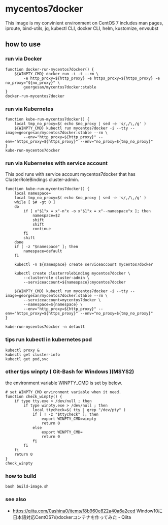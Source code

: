 # mycentos7docker

This image is my convinient environment on CentOS 7
includes man pages, iproute, bind-utils, jq, kubectl CLI, docker CLI, helm, kustomize, envsubst

## how to use

### run via Docker

```
function docker-run-mycentos7docker() {
    ${WINPTY_CMD} docker run -i -t --rm \
        -e http_proxy=${http_proxy} -e https_proxy=${https_proxy} -e no_proxy="${no_proxy}" \
        georgesan/mycentos7docker:stable
}
docker-run-mycentos7docker
```

### run via Kubernetes

```
function kube-run-mycentos7docker() {
    local tmp_no_proxy=$( echo $no_proxy | sed -e 's/,/\,/g' )
    ${WINPTY_CMD} kubectl run mycentos7docker -i --tty --image=georgesan/mycentos7docker:stable --rm \
        --env="http_proxy=${http_proxy}" --env="https_proxy=${https_proxy}" --env="no_proxy=${tmp_no_proxy}"
}
kube-run-mycentos7docker
```

### run via Kubernetes with service account

This pod runs with service account mycentos7docker that has ClusterRoleBindings cluster-admin.

```
function kube-run-mycentos7docker() {
    local namespace=
    local tmp_no_proxy=$( echo $no_proxy | sed -e 's/,/\,/g' )
    while [ $# -gt 0 ]
    do
        if [ x"$1"x = x"-n"x -o x"$1"x = x"--namespace"x ]; then
            namespace=$2
            shift
            shift
            continue
        fi
        shift
    done
    if [ -z "$namespace" ]; then
        namespace=default
    fi

    kubectl -n ${namespace} create serviceaccount mycentos7docker

    kubectl create clusterrolebinding mycentos7docker \
        --clusterrole cluster-admin \
        --serviceaccount=${namespace}:mycentos7docker

    ${WINPTY_CMD} kubectl run mycentos7docker -i --tty --image=georgesan/mycentos7docker:stable --rm \
        --serviceaccount=mycentos7docker \
        --namespace=${namespace} \
        --env="http_proxy=${http_proxy}" --env="https_proxy=${https_proxy}" --env="no_proxy=${tmp_no_proxy}"
}

kube-run-mycentos7docker -n default
```


### tips run kubectl in kubernetes pod

```
kubectl proxy &
kubectl get cluster-info
kubectl get pod,svc
```



### other tips winpty ( Git-Bash for Windows )(MSYS2)

the environment variable WINPTY_CMD is set by below.

```
# set WINPTY_CMD environment variable when it need.
function check_winpty() {
    if type tty.exe > /dev/null ; then
        if type winpty.exe > /dev/null ; then
            local ttycheck=$( tty | grep "/dev/pty" )
            if [ ! -z "$ttycheck" ]; then
                export WINPTY_CMD=winpty
                return 0
            else
                export WINPTY_CMD=
                return 0
            fi
        fi
    fi
    return 0
}
check_winpty

```

### how to build

```
bash build-image.sh
```


### see also

* https://qiita.com/0ashina0/items/f8b960e822a40a6a2eed Window10に日本語対応CentOS7のdockerコンテナを作ってみた - Qiita





